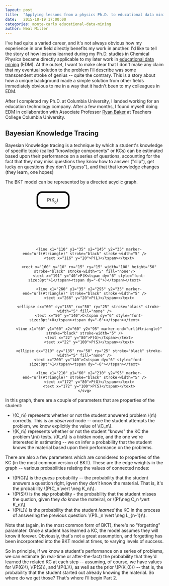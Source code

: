 ```yaml
---
layout: post
title:  "Applying lessons from a physics Ph.D. to educational data mining: part 1"
date:   2015-10-19 17:00:00
categories: monte-carlo educational-data-mining
author: Neal Miller
---
```

I've had quite a varied career, and it's not always obvious how my experience in one field directly benefits my work in another.  I'd like to tell the story of how lessons learned during my Ph.D. studies in Chemical Physics became directly applicable to my later work in [educational data mining](http://en.wikipedia.org/wiki/Educational_data_mining) (EDM).  At the outset, I want to make clear that I don't make any claim that my eventual solution to the problem I'll describe was some transcendent stroke of genius -- quite the contrary.  This is a story about how a unique background made a simple solution from other fields immediately obvious to me in a way that it hadn't been to my colleagues in EDM.

After I completed my Ph.D. at Columbia University, I landed working for an education technology company.
After a few months, I found myself doing EDM in collaboration with Associate Professor [Ryan Baker](http://www.columbia.edu/~rsb2162/) at Teachers College Columbia University.

## Bayesian Knowledge Tracing
Bayesian Knowledge tracing is a technique by which a student's knowledge of specific topic (called "knowledge components" or KCs) can be estimated based upon their performance on a series of questions, accounting for the fact that they may miss questions they know how to answer ("slip"), get lucky on questions they don't ("guess"), and that that knowledge changes (they learn, one hopes)

The BKT model can be represented by a directed acyclic graph.

<div style="width:100%;text-align:center">
	<svg height="170" width="320">
		<marker id="triangle"
			viewBox="0 0 10 10" refX="0" refY="5"
			markerUnits="strokeWidth"
			markerWidth="4" markerHeight="3"
			orient="auto">
			<path d="M 0 0 L 10 5 L 0 10 z" />
		</marker>
		<rect x="10" y="10" rx="15" ry="15" width="100" height="50" stroke="black" stroke-width="5" fill="none"/>
		<text x="41" y="40">P(K<tspan dy="6" style="font-size:8pt">0</tspan><tspan dy="-6">)</tspan></text>

		<line x1="110" y1="35" x2="145" y2="35" marker-end="url(#triangle)" stroke="black" stroke-width="5" />
		<text x="116" y="20">P(L)</tspan></text>
		
		<rect x="160" y="10" rx="15" ry="15" width="100" height="50" stroke="black" stroke-width="5" fill="none"/>
		<text x="191" y="40">P(K<tspan dy="6" style="font-size:8pt">1</tspan><tspan dy="-6">)</tspan></text>
			
		<line x1="260" y1="35" x2="295" y2="35" marker-end="url(#triangle)" stroke="black" stroke-width="5" />
		<text x="266" y="20">P(L)</tspan></text>
			
		<ellipse cx="60" cy="135" rx="50" ry="25" stroke="black" stroke-width="5" fill="none" />
		<text x="50" y="140">C<tspan dy="6" style="font-size:8pt">0</tspan><tspan dy="-6"></tspan></text>
			
		<line x1="60" y1="60" x2="60" y2="95" marker-end="url(#triangle)" stroke="black" stroke-width="5" />
		<text x="22" y="80">P(G)</tspan></text>
		<text x="22" y="100">P(S)</tspan></text>
			
		<ellipse cx="210" cy="135" rx="50" ry="25" stroke="black" stroke-width="5" fill="none" />
		<text x="200" y="140">C<tspan dy="6" style="font-size:8pt">1</tspan><tspan dy="-6"></tspan></text>
		
		<line x1="210" y1="60" x2="210" y2="95" marker-end="url(#triangle)" stroke="black" stroke-width="5" />
		<text x="172" y="80">P(G)</tspan></text>
		<text x="172" y="100">P(S)</tspan></text>
	</svg>
</div>

In this graph, there are a couple of parameters that are properties of the student:

* \\(C_n\\) represents whether or not the student answered problem \\(n\\) correctly.  This is an *observed* node -- once the student attempts the problem, we know explicitly the value of \\(C_n\\).
* \\(K_n\\) represents whether or not the student "knows" the KC the problem \\(n\\) tests.  \\(K_n\\) is a *hidden* node, and the one we're interested in estimating -- we cn infer a probability that the student knows the material based upon their performance on the problems.

There are also a few parameters which are considered to properties of the KC (in the most common version of BKT).  These are the edge weights in the graph -- various probabilities relating the values of connected nodes:

* \\(P(G)\\) is the *guess* probability -- the probability that the student answers a question right, igven they *don't* know the material.  That is, it's the probability \\(P(C_n \vert \neg K_n)\\).
* \\(P(S)\\) is the *slip* probability - the probability that the student misses the qustion, given they *do* know the mateiral, or \\(P(\neg C_n \vert K_n)\\).
* \\(P(L)\\) is the probability that the student *learned* the KC in the process of answering the previous question: \\(P(L_n \vert \neg L_{n-1})\\).

Note that (again, in the most common form of BKT), there's no "forgetting" paramater.  Once a student has learned a KC, the model assumes they will know it forever.  Obviously, that's not a great assumption, and forgetting has been incorporated into the BKT model at times, to varying levels of success.

So in principle, if we know a student's performance on a series of problems, we can estimate (in real-time or after-the-fact) the probability that they'd learned the related KC at each step -- assuming, of course, we have values for \\(P(G)\\), \\(P(S)\\), and \\(P(L)\\), as well as the prior \\(P(K_0)\\) -- that is, the probability that the student started out already knowing the material.  So where do we get those?  That's where I'll begin Part 2.
